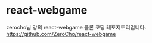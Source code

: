# react-webgame
zerocho님 강의 react-webgame 클론 코딩 레포지토리입니다.  https://github.com/ZeroCho/react-webgame
